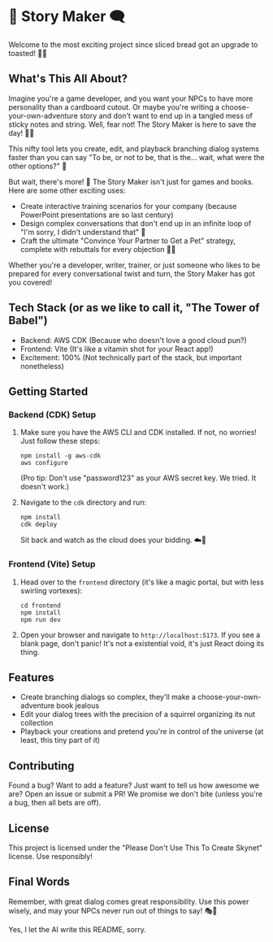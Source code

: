 # 🌳 Story Maker 🗨️

Welcome to the most exciting project since sliced bread got an upgrade to toasted! 🍞✨

## What's This All About?

Imagine you're a game developer, and you want your NPCs to have more personality than a cardboard cutout. Or maybe you're writing a choose-your-own-adventure story and don't want to end up in a tangled mess of sticky notes and string. Well, fear not! The Story Maker is here to save the day! 🦸‍♀️

This nifty tool lets you create, edit, and playback branching dialog systems faster than you can say "To be, or not to be, that is the... wait, what were the other options?" 🤔

But wait, there's more! 📢 The Story Maker isn't just for games and books. Here are some other exciting uses:

- Create interactive training scenarios for your company (because PowerPoint presentations are so last century)
- Design complex conversations that don't end up in an infinite loop of "I'm sorry, I didn't understand that" 🤖
- Craft the ultimate "Convince Your Partner to Get a Pet" strategy, complete with rebuttals for every objection 🐶🐱

Whether you're a developer, writer, trainer, or just someone who likes to be prepared for every conversational twist and turn, the Story Maker has got you covered!

## Tech Stack (or as we like to call it, "The Tower of Babel")

- Backend: AWS CDK (Because who doesn't love a good cloud pun?)
- Frontend: Vite (It's like a vitamin shot for your React app!)
- Excitement: 100% (Not technically part of the stack, but important nonetheless)

## Getting Started

### Backend (CDK) Setup

1. Make sure you have the AWS CLI and CDK installed. If not, no worries! Just follow these steps:

   ```
   npm install -g aws-cdk
   aws configure
   ```

   (Pro tip: Don't use "password123" as your AWS secret key. We tried. It doesn't work.)

2. Navigate to the `cdk` directory and run:
   ```
   npm install
   cdk deploy
   ```
   Sit back and watch as the cloud does your bidding. ☁️🔮

### Frontend (Vite) Setup

1. Head over to the `frontend` directory (it's like a magic portal, but with less swirling vortexes):

   ```
   cd frontend
   npm install
   npm run dev
   ```

2. Open your browser and navigate to `http://localhost:5173`. If you see a blank page, don't panic! It's not a existential void, it's just React doing its thing.

## Features

- Create branching dialogs so complex, they'll make a choose-your-own-adventure book jealous
- Edit your dialog trees with the precision of a squirrel organizing its nut collection
- Playback your creations and pretend you're in control of the universe (at least, this tiny part of it)

## Contributing

Found a bug? Want to add a feature? Just want to tell us how awesome we are? Open an issue or submit a PR! We promise we don't bite (unless you're a bug, then all bets are off).

## License

This project is licensed under the "Please Don't Use This To Create Skynet" license. Use responsibly!

## Final Words

Remember, with great dialog comes great responsibility. Use this power wisely, and may your NPCs never run out of things to say! 🎭🚀

Yes, I let the AI write this README, sorry.
